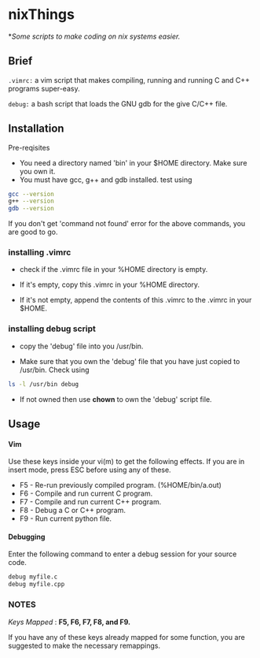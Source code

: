 # nixThings
**Some scripts to make coding on *nix systems easier.**

## Brief
`.vimrc:` a vim script that makes compiling, running and running C and C++
programs super-easy.

`debug:` a bash script that loads the GNU gdb for the give C/C++ file.

## Installation

Pre-reqisites
 * You need a directory named 'bin' in your
   $HOME directory. Make sure you own it.
 * You must have gcc, g++ and gdb installed.
	test using
```bash
gcc --version
g++ --version
gdb --version
```
If you don't get 'command not found' error for the above commands,
you are good to go.

### **installing .vimrc**
 * check if the .vimrc file in your %HOME directory
   is empty.

 * If it's empty, copy this .vimrc in your %HOME 
   directory.

 * If it's not empty, append the contents of this 
   .vimrc to the .vimrc in your $HOME.


### **installing debug script**

 * copy the 'debug' file into you /usr/bin.

 * Make sure that you own the 'debug' file that
   you have just copied to /usr/bin. 
   Check using
```bash
ls -l /usr/bin debug
```

 * If not owned then use **chown** to own the 'debug' 
   script file.


## Usage

#### Vim
Use these keys inside your vi(m) to get
the following effects. If you are in insert
mode, press ESC before using any of these.

 * F5 - Re-run previously compiled program.
        (%HOME/bin/a.out)
 * F6 - Compile and run current C program.
 * F7 - Compile and run current C++ program.
 * F8 - Debug a C or C++ program.
 * F9 - Run current python file.

#### Debugging
Enter the following command to enter a debug session
for your source code.
```bash
debug myfile.c
debug myfile.cpp 
```

### NOTES
_Keys Mapped_ : **F5, F6, F7, F8, and F9.**

If you have any of these keys already
mapped for some function, you are suggested to
make the necessary remappings.
